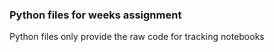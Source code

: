 ### Python files for weeks assignment

Python files only provide the raw code for tracking notebooks 
